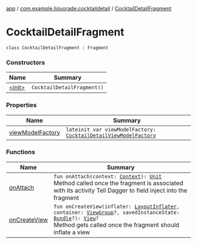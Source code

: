 [app](../../index.md) / [com.example.liquorade.cocktaildetail](../index.md) / [CocktailDetailFragment](./index.md)

# CocktailDetailFragment

`class CocktailDetailFragment : Fragment`

### Constructors

| Name | Summary |
|---|---|
| [&lt;init&gt;](-init-.md) | `CocktailDetailFragment()` |

### Properties

| Name | Summary |
|---|---|
| [viewModelFactory](view-model-factory.md) | `lateinit var viewModelFactory: `[`CocktailDetailViewModelFactory`](../-cocktail-detail-view-model-factory/index.md) |

### Functions

| Name | Summary |
|---|---|
| [onAttach](on-attach.md) | `fun onAttach(context: `[`Context`](https://developer.android.com/reference/android/content/Context.html)`): `[`Unit`](https://kotlinlang.org/api/latest/jvm/stdlib/kotlin/-unit/index.html)<br>Method called once the fragment is associated with its activity Tell Dagger to field inject into the fragment |
| [onCreateView](on-create-view.md) | `fun onCreateView(inflater: `[`LayoutInflater`](https://developer.android.com/reference/android/view/LayoutInflater.html)`, container: `[`ViewGroup`](https://developer.android.com/reference/android/view/ViewGroup.html)`?, savedInstanceState: `[`Bundle`](https://developer.android.com/reference/android/os/Bundle.html)`?): `[`View`](https://developer.android.com/reference/android/view/View.html)`?`<br>Method gets called once the fragment should inflate a view |

